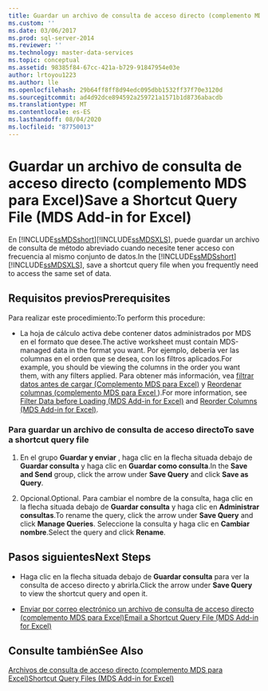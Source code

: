 ```yaml
---
title: Guardar un archivo de consulta de acceso directo (complemento MDS para Excel) | Microsoft Docs
ms.custom: ''
ms.date: 03/06/2017
ms.prod: sql-server-2014
ms.reviewer: ''
ms.technology: master-data-services
ms.topic: conceptual
ms.assetid: 98385f84-67cc-421a-b729-91847954e03e
author: lrtoyou1223
ms.author: lle
ms.openlocfilehash: 29b64ff8ff8d94edc095dbb1532ff37f70e3120d
ms.sourcegitcommit: ad4d92dce894592a259721a1571b1d8736abacdb
ms.translationtype: MT
ms.contentlocale: es-ES
ms.lasthandoff: 08/04/2020
ms.locfileid: "87750013"
---
```

# <a name="save-a-shortcut-query-file-mds-add-in-for-excel"></a><span data-ttu-id="0f27b-102">Guardar un archivo de consulta de acceso directo (complemento MDS para Excel)</span><span class="sxs-lookup"><span data-stu-id="0f27b-102">Save a Shortcut Query File (MDS Add-in for Excel)</span></span>
  <span data-ttu-id="0f27b-103">En [!INCLUDE[ssMDSshort](../../includes/ssmdsshort-md.md)][!INCLUDE[ssMDSXLS](../../includes/ssmdsxls-md.md)], puede guardar un archivo de consulta de método abreviado cuando necesite tener acceso con frecuencia al mismo conjunto de datos.</span><span class="sxs-lookup"><span data-stu-id="0f27b-103">In the [!INCLUDE[ssMDSshort](../../includes/ssmdsshort-md.md)][!INCLUDE[ssMDSXLS](../../includes/ssmdsxls-md.md)], save a shortcut query file when you frequently need to access the same set of data.</span></span>  
  
## <a name="prerequisites"></a><span data-ttu-id="0f27b-104">Requisitos previos</span><span class="sxs-lookup"><span data-stu-id="0f27b-104">Prerequisites</span></span>  
 <span data-ttu-id="0f27b-105">Para realizar este procedimiento:</span><span class="sxs-lookup"><span data-stu-id="0f27b-105">To perform this procedure:</span></span>  
  
-   <span data-ttu-id="0f27b-106">La hoja de cálculo activa debe contener datos administrados por MDS en el formato que desee.</span><span class="sxs-lookup"><span data-stu-id="0f27b-106">The active worksheet must contain MDS-managed data in the format you want.</span></span> <span data-ttu-id="0f27b-107">Por ejemplo, debería ver las columnas en el orden que se desea, con los filtros aplicados.</span><span class="sxs-lookup"><span data-stu-id="0f27b-107">For example, you should be viewing the columns in the order you want them, with any filters applied.</span></span> <span data-ttu-id="0f27b-108">Para obtener más información, vea [filtrar datos antes de cargar &#40;Complemento MDS para Excel&#41;](filter-data-before-exporting-mds-add-in-for-excel.md) y [Reordenar columnas &#40;complemento MDS para Excel ](reorder-columns-mds-add-in-for-excel.md)&#41;.</span><span class="sxs-lookup"><span data-stu-id="0f27b-108">For more information, see [Filter Data before Loading &#40;MDS Add-in for Excel&#41;](filter-data-before-exporting-mds-add-in-for-excel.md) and [Reorder Columns &#40;MDS Add-in for Excel&#41;](reorder-columns-mds-add-in-for-excel.md).</span></span>  
  
### <a name="to-save-a-shortcut-query-file"></a><span data-ttu-id="0f27b-109">Para guardar un archivo de consulta de acceso directo</span><span class="sxs-lookup"><span data-stu-id="0f27b-109">To save a shortcut query file</span></span>  
  
1.  <span data-ttu-id="0f27b-110">En el grupo **Guardar y enviar** , haga clic en la flecha situada debajo de **Guardar consulta** y haga clic en **Guardar como consulta**.</span><span class="sxs-lookup"><span data-stu-id="0f27b-110">In the **Save and Send** group, click the arrow under **Save Query** and click **Save as Query**.</span></span>  
  
2.  <span data-ttu-id="0f27b-111">Opcional.</span><span class="sxs-lookup"><span data-stu-id="0f27b-111">Optional.</span></span> <span data-ttu-id="0f27b-112">Para cambiar el nombre de la consulta, haga clic en la flecha situada debajo de **Guardar consulta** y haga clic en **Administrar consultas**.</span><span class="sxs-lookup"><span data-stu-id="0f27b-112">To rename the query, click the arrow under **Save Query** and click **Manage Queries**.</span></span> <span data-ttu-id="0f27b-113">Seleccione la consulta y haga clic en **Cambiar nombre**.</span><span class="sxs-lookup"><span data-stu-id="0f27b-113">Select the query and click **Rename**.</span></span>  
  
## <a name="next-steps"></a><span data-ttu-id="0f27b-114">Pasos siguientes</span><span class="sxs-lookup"><span data-stu-id="0f27b-114">Next Steps</span></span>  
  
-   <span data-ttu-id="0f27b-115">Haga clic en la flecha situada debajo de **Guardar consulta** para ver la consulta de acceso directo y abrirla.</span><span class="sxs-lookup"><span data-stu-id="0f27b-115">Click the arrow under **Save Query** to view the shortcut query and open it.</span></span>  
  
-   [<span data-ttu-id="0f27b-116">Enviar por correo electrónico un archivo de consulta de acceso directo &#40;complemento MDS para Excel&#41;</span><span class="sxs-lookup"><span data-stu-id="0f27b-116">Email a Shortcut Query File &#40;MDS Add-in for Excel&#41;</span></span>](email-a-shortcut-query-file-mds-add-in-for-excel.md)  
  
## <a name="see-also"></a><span data-ttu-id="0f27b-117">Consulte también</span><span class="sxs-lookup"><span data-stu-id="0f27b-117">See Also</span></span>  
 [<span data-ttu-id="0f27b-118">Archivos de consulta de acceso directo &#40;complemento MDS para Excel&#41;</span><span class="sxs-lookup"><span data-stu-id="0f27b-118">Shortcut Query Files &#40;MDS Add-in for Excel&#41;</span></span>](shortcut-query-files-mds-add-in-for-excel.md)  
  
  
